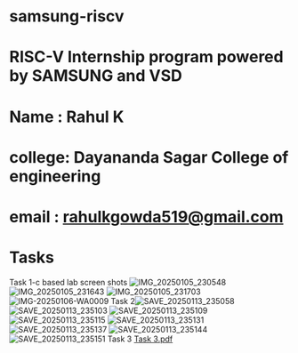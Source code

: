 # samsung-riscv
# RISC-V Internship program powered by SAMSUNG and VSD
# Name : Rahul K
# college: Dayananda Sagar College of engineering 
# email : rahulkgowda519@gmail.com
# Tasks
Task 1-c based lab screen shots
![IMG_20250105_230548](https://github.com/user-attachments/assets/5a77a5f2-6ad6-4c08-98e9-f82aca9c3b24)
![IMG_20250105_231643](https://github.com/user-attachments/assets/cf34aa5c-bc1f-4ce2-a80e-d2eeee4793c5)
![IMG_20250105_231703](https://github.com/user-attachments/assets/d4d3b870-52af-4b50-94b1-3ccab41759d6)
![IMG-20250106-WA0009](https://github.com/user-attachments/assets/e5ddd5b6-d91b-408e-a81b-1c2eb21a0208)
Task 2![SAVE_20250113_235058](https://github.com/user-attachments/assets/731378ef-9244-4ce9-aab6-c716d379b4ac)
![SAVE_20250113_235103](https://github.com/user-attachments/assets/f693e430-9db5-4d3b-833e-9d1f58dbc0b3)
![SAVE_20250113_235109](https://github.com/user-attachments/assets/08c256cb-6e2d-4d34-ab5c-3efb3da309e0)
![SAVE_20250113_235115](https://github.com/user-attachments/assets/91fda6cc-bd51-425c-b809-452029fbcba3)
![SAVE_20250113_235131](https://github.com/user-attachments/assets/a213da63-5a25-4e06-82a4-6560b2a8d6b1)
![SAVE_20250113_235137](https://github.com/user-attachments/assets/1097ff56-4342-4d2a-a221-b95d88a69b5a)
![SAVE_20250113_235144](https://github.com/user-attachments/assets/1714c4cc-882a-40ef-af0b-87410433da07)
![SAVE_20250113_235151](https://github.com/user-attachments/assets/14abcf2b-2b09-4d90-b3be-016694b62c7a)
Task 3
[Task 3.pdf](https://github.com/user-attachments/files/18456323/Task.3.pdf)
